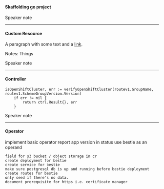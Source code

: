 #### Skaffolding go project



<aside class="notes">
	Speaker note
</aside>

---

#### Custom Resource
A paragraph with some text and a [link](http://hakim.se).

Notes: Things

<aside class="notes">
	Speaker note
</aside>

---

#### Controller

```
isOpenShiftCluster, err := verifyOpenShiftCluster(routev1.GroupName, routev1.SchemeGroupVersion.Version)
	if err != nil {
		return ctrl.Result{}, err
	}
```
<aside class="notes">
	Speaker note
</aside>

---

#### Operator


<aside class="notes">
	implement basic operator
	report app version in status
	use bestie as an operand

	field for s3 bucket / object storage in cr
	create deployment for bestie
	create service for bestie
	make sure postgresql db is up and running before bestie deployment
	create routes for bestie
	only seed if there's no data.
	document prerequisite for https i.e. certificate manager
</aside>

